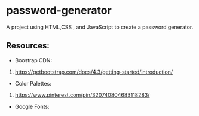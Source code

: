 # password-generator
A project using HTML,CSS , and JavaScript to create a password generator. 

## Resources: 

- Boostrap CDN: 
1. https://getbootstrap.com/docs/4.3/getting-started/introduction/

- Color Palettes: 
1. https://www.pinterest.com/pin/320740804683118283/ 

- Google Fonts: 
